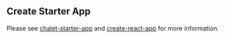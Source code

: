 ## Create Starter App
Please see [chalet-starter-app](https://github.com/chungchiehlun/chalet-starter-app/blob/master/README.md) and [create-react-app](https://github.com/facebookincubator/create-react-app/blob/master/packages/react-scripts/template/README.md) for more information.
